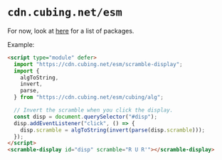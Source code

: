 # `cdn.cubing.net/esm`

For now, look at [here](./public/web_modules/.htaccess) for a list of packages.

Example:

```html
<script type="module" defer>
  import "https://cdn.cubing.net/esm/scramble-display";
  import {
    algToString,
    invert,
    parse,
  } from "https://cdn.cubing.net/esm/cubing/alg";

  // Invert the scramble when you click the display.
  const disp = document.querySelector("#disp");
  disp.addEventListener("click", () => {
    disp.scramble = algToString(invert(parse(disp.scramble)));
  });
</script>
<scramble-display id="disp" scramble="R U R'"></scramble-display>
```
